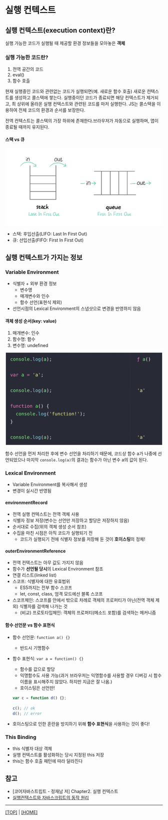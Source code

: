 # 실행 컨텍스트

## 실행 컨텍스트(execution context)란?

실행 가능한 코드가 실행될 때 제공할 환경 정보들을 모아놓은 **객체**

### 실행 가능한 코드란?

1. 전역 공간의 코드
2. eval()
3. 함수 호출

현재 실행중인 코드와 관련없는 코드가 실행되면(예. 새로운 함수 호출) 새로운 컨텍스트를 생성하고 콜스택에 쌓는다. 실행중이던 코드가 종료되면 해당 컨텍스트가 제거되고, 최 상위에 올라온 실행 컨텍스트와 관련된 코드를 마저 실행한다. JS는 콜스택을 이용하여 전체 코드의 환경과 순서를 보장한다.

전역 컨텍스트는 콜스택의 가장 하위에 존재한다.브라우저가 자동으로 실행하며, 앱이 종료될 때까지 유지된다.

#### 스택 vs 큐

<p align="center">
  <img alt="스택과 큐" src="./stack-queue.jpg" width="500"/>
</p>

- 스택: 후입선출(LIFO: Last In First Out)
- 큐: 선입선출(FIFO: First In First Out)

## 실행 컨텍스트가 가지는 정보

### Variable Environment

- 식별자 + 외부 환경 정보
  - 변수명
  - 매개변수와 인수
  - 함수 선언(표현식 제외)
- 선언시점의 Lexical Environment의 스냅샷으로 변경을 반영하지 않음

#### 객체 생성 순서(key: value)

1. 매개변수: 인수
2. 함수명: 함수
3. 변수명: undefined

<p align="center">
  <img alt="스택과 큐" src="./VO-setting-order.png" width="500"/>
</p>

함수 선언을 먼저 처리한 후에 변수 선언을 처리하기 때문에, 코드상 함수 a가 나중에 선언되었으나 마지막 `console.log(a)`의 결과는 함수가 아닌 변수 a의 값이 된다.

### Lexical Environment

- Variable Environment를 복사해서 생성
- 변경이 실시간 반영됨

#### environmentRecord

- 전역 실행 컨텍스트는 전역 객체 사용
- 식별자 정보 저장(변수는 선언만 저장하고 할당은 저장하지 않음)
- 순서대로 수집(위의 객체 생성 순서 참조)
- 수집을 마친 시점은 아직 코드가 실행되기 전
  - 코드가 실행되기 전에 식별자 정보를 저장해 둔 것이 **호이스팅**의 정체!

#### outerEnvironmentReference

- 전역 컨텍스트는 아무 값도 가지지 않음
- 함수가 **선언될 당시**의 Lexical Environment 참조
- 연결 리스트(linked list)
- 스코프: 식별자에 대한 유효범위
  - ES5까지는 전부 함수 스코프
  - let, const, class, 엄격 모드에선 블록 스코프
- 스코프체인: 스코프를 안에서 밖으로 차례로 객체의 프로퍼티가 아닌(전역 객체 제외) 식별자를 검색해 나가는 것
  - (비교) 프로토타입체인: 객체의 프로퍼티(메소드 포함)를 검색하는 메커니즘

#### 함수 선언문 vs 함수 표현식

- 함수 선언문: `function a() {}`
  - 반드시 기명함수
- 함수 표현식: `var a = function() {}`

  - 함수를 값으로 할당
  - 익명함수도 사용 가능(과거 브라우저는 익명함수를 사용할 경우 디버깅 시 함수 이름을 표시해주지 않았다. 하지만 지금은 잘 나옴.)
  - 호이스팅은 선언만!

  ```javascript
  var c = function d() {};

  c(); // ok
  d(); // error
  ```

- 호이스팅으로 인한 혼란을 방지하기 위해 **함수 표현식**을 사용하는 것이 좋다!

### This Binding

- this 식별자 대상 객체
- 실행 컨텍스트를 활성화하는 당시 지정된 this 저장
- this는 함수 호출 패턴에 따라 달라진다

## 참고

- [코어자바스트립트 - 정재남 저] Chapter2. 실행 컨텍스트
- [실행컨텍스트와 자바스크립트의 동작 원리](https://poiemaweb.com/js-execution-context)

---

[[TOP]](#실행-컨텍스트) | [[HOME]](https://github.com/SunYoungKwon/Sun-Woowa.log#-what-i-studied-in-woowacourse)
